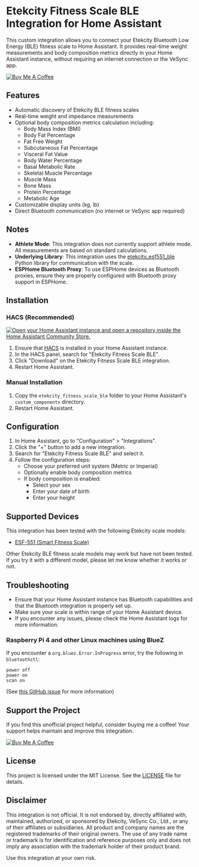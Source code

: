 # Etekcity Fitness Scale BLE Integration for Home Assistant

This custom integration allows you to connect your Etekcity Bluetooth Low Energy (BLE) fitness scale to Home Assistant. It provides real-time weight measurements and body composition metrics directly in your Home Assistant instance, without requiring an internet connection or the VeSync app.

[![Buy Me A Coffee](https://www.buymeacoffee.com/assets/img/custom_images/yellow_img.png)](https://www.buymeacoffee.com/ronnnnnnn)

## Features

- Automatic discovery of Etekcity BLE fitness scales
- Real-time weight and impedance measurements
- Optional body composition metrics calculation including:
    - Body Mass Index (BMI)
    - Body Fat Percentage
    - Fat Free Weight
    - Subcutaneous Fat Percentage
    - Visceral Fat Value
    - Body Water Percentage
    - Basal Metabolic Rate
    - Skeletal Muscle Percentage
    - Muscle Mass
    - Bone Mass
    - Protein Percentage
    - Metabolic Age
- Customizable display units (kg, lb)
- Direct Bluetooth communication (no internet or VeSync app required)

## Notes

- **Athlete Mode**: This integration does not currently support athlete mode. All measurements are based on standard calculations.
- **Underlying Library**: This integration uses the [etekcity_esf551_ble](https://github.com/ronnnnnnnnnnnnn/etekcity_esf551_ble) Python library for communication with the scale.
- **ESPHome Bluetooth Proxy**: To use ESPHome devices as Bluetooth proxies, ensure they are properly configured with Bluetooth proxy support in ESPHome.

## Installation

### HACS (Recommended)

[![Open your Home Assistant instance and open a repository inside the Home Assistant Community Store.](https://my.home-assistant.io/badges/hacs_repository.svg)](https://my.home-assistant.io/redirect/hacs_repository/?owner=ronnnnnnnnnnnnn&repository=etekcity_fitness_scale_ble&category=integration)

1. Ensure that [HACS](https://hacs.xyz/) is installed in your Home Assistant instance.
2. In the HACS panel, search for "Etekcity Fitness Scale BLE".
3. Click "Download" on the Etekcity Fitness Scale BLE integration.
4. Restart Home Assistant.

### Manual Installation

1. Copy the `etekcity_fitness_scale_ble` folder to your Home Assistant's `custom_components` directory.
2. Restart Home Assistant.

## Configuration

1. In Home Assistant, go to "Configuration" > "Integrations".
2. Click the "+" button to add a new integration.
3. Search for "Etekcity Fitness Scale BLE" and select it.
4. Follow the configuration steps:
    - Choose your preferred unit system (Metric or Imperial)
    - Optionally enable body composition metrics
    - If body composition is enabled:
        - Select your sex
        - Enter your date of birth
        - Enter your height


## Supported Devices

This integration has been tested with the following Etekcity scale models:

- [ESF-551 (Smart Fitness Scale)](https://etekcity.com/products/smart-fitness-scale-esf551)

Other Etekcity BLE fitness scale models may work but have not been tested. If you try it with a different model, please let me know whether it works or not.

## Troubleshooting

- Ensure that your Home Assistant instance has Bluetooth capabilities and that the Bluetooth integration is properly set up.
- Make sure your scale is within range of your Home Assistant device.
- If you encounter any issues, please check the Home Assistant logs for more information.

### Raspberry Pi 4 and other Linux machines using BlueZ

If you encounter a `org.bluez.Error.InProgress` error, try the following in `bluetoothctl`:

```
power off
power on
scan on
```

(See [this GitHub issue](https://github.com/home-assistant/core/issues/76186#issuecomment-1204954485) for more information)

## Support the Project

If you find this unofficial project helpful, consider buying me a coffee! Your support helps maintain and improve this integration.

[![Buy Me A Coffee](https://www.buymeacoffee.com/assets/img/custom_images/yellow_img.png)](https://www.buymeacoffee.com/ronnnnnnn)

## License

This project is licensed under the MIT License. See the [LICENSE](LICENSE) file for details.

## Disclaimer

This integration is not official. It is not endorsed by, directly affiliated with, maintained, authorized, or sponsored by Etekcity, VeSync Co., Ltd., or any of their affiliates or subsidiaries. All product and company names are the registered trademarks of their original owners. The use of any trade name or trademark is for identification and reference purposes only and does not imply any association with the trademark holder of their product brand.

Use this integration at your own risk.
